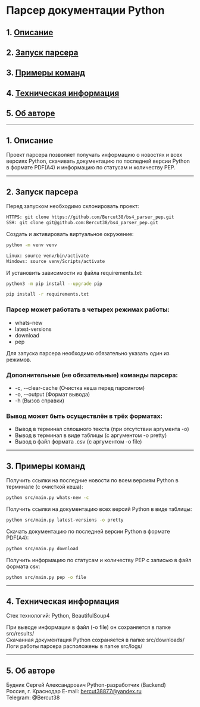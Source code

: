 # Парсер документации Python

## 1. [Описание](#1)
## 2. [Запуск парсера](#2)
## 3. [Примеры команд](#3)
## 4. [Техническая информация](#4)
## 5. [Об авторе](#5)

---
## 1. Описание <a id=1></a>

Проект парсера позволяет получать информацию о новостях и
всех версиях Python, скачивать документацию по последней версии Python
в формате PDF(A4) и информацию по статусам и количеству PEP.

---
## 2. Запуск парсера <a id=2></a>

Перед запуском необходимо склонировать проект:
```bash
HTTPS: git clone https://github.com/Bercut38/bs4_parser_pep.git
SSH: git clone git@github.com:Bercut38/bs4_parser_pep.git
```

Cоздать и активировать виртуальное окружение:
```bash
python -m venv venv
```
```bash
Linux: source venv/bin/activate
Windows: source venv/Scripts/activate
```

И установить зависимости из файла requirements.txt:
```bash
python3 -m pip install --upgrade pip
```
```bash
pip install -r requirements.txt
```

### Парсер может работать в четырех режимах работы:
- whats-new
- latest-versions
- download
- pep

Для запуска парсера необходимо обязательно указать один из режимов.

### Дополнительные (не обязательные) команды парсера:
- -c, --clear-cache (Очистка кеша перед парсингом)
- -o, --output (Формат вывода)
- -h (Вызов справки)

### Вывод может быть осуществлён в трёх форматах:
- Вывод в терминал сплошного текста (при отсутствии аргумента -o)
- Вывод в терминал в виде таблицы (с аргументом -o pretty)
- Вывод в файл формата .csv (с аргументом -o file)

---
## 3. Примеры команд <a id=3></a>

Получить ссылки на последние новости по всем версиям Python в терминале (с очисткой кеша):
```bash
python src/main.py whats-new -с
```

Получить ссылки на документацию всех версий Python в виде таблицы:
```bash
python src/main.py latest-versions -o pretty
```

Cкачать документацию по последней версии Python в формате PDF(A4):
```bash
python src/main.py download
```

Получить информацию по статусам и количеству PEP с записью в файл формата csv:
```bash
python src/main.py pep -o file
```

---
## 4. Техническая информация <a id=4></a>

Стек технологий: Python, BeautifulSoup4

При выводе информации в файл (-o file) он сохраняется в папке src/results/  
Скачанная документация Python сохраняется в папке src/downloads/  
Логи работы парсера расположены в папке src/logs/

---
## 5. Об авторе <a id=5></a>

Будник Сергей Александрович 
Python-разработчик (Backend)  
Россия, г. Краснодар
E-mail: bercut38877@yandex.ru  
Telegram: @Bercut38
